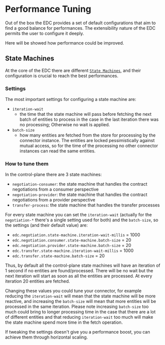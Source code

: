 # Performance Tuning

Out of the box the EDC provides a set of default configurations that aim to find a good balance for performances.
The extensibility nature of the EDC permits the user to configure it deeply.

Here will be showed how performance could be improved.

## State Machines
At the core of the EDC there are different [`State Machines`](state-machine.md), and their configuration is crucial to
reach the best performances.

### Settings
The most important settings for configuring a state machine are:
- `iteration-wait`
  - the time that the state machine will pass before fetching the next batch of entities to process in the case in the 
    last iteration there was no processing; Otherwise no wait is applied.
- `batch-size`
  - how many entities are fetched from the store for processing by the connector instance. The entities are locked 
    pessimistically against mutual access, so for the time of the processing no other connector instances can read 
    the same entities.

### How to tune them
In the control-plane there are 3 state machines:
- `negotiation-consumer`: the state machine that handles the contract negotiations from a consumer perspective
- `negotiation-provider`: the state machine that handles the contract negotiations from a provider perspective
- `transfer-process`: the state machine that handles the transfer processes

For every state machine you can set the `iteration-wait` (actually for the `negotiation-*` there's a single setting 
used for both) and the `batch-size`, so the settings (and their default value) are:

- `edc.negotiation.state-machine.iteration-wait-millis` = 1000
- `edc.negotiation.consumer.state-machine.batch-size` = 20
- `edc.negotiation.provider.state-machine.batch-size` = 20
- `edc.transfer.state-machine.iteration-wait-millis` = 1000
- `edc.transfer.state-machine.batch-size` = 20

Thus, by default all the control-plane state machines will have an iteration of 1 second if no
entities are found/processed. There will be no wait but the next iteration will start as soon as all the entities are 
processed. At every iteration 20 entities are fetched.

Changing these values you could tune your connector, for example reducing the `iteration-wait` will mean that the state
machine will be more reactive, and increasing the `batch-size` will mean that more entities will be processed in the
same iteration. Please note increasing `batch-size` too much could bring to longer processing time in the case that 
there are a lot of different entities and that reducing `iteration-wait` too much will make the state machine spend more
time in the fetch operation.

If tweaking the settings doesn't give you a performance boost, you can achieve them through horizontal scaling.
